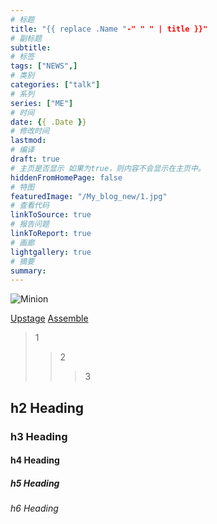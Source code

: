 ```yaml
---
# 标题
title: "{{ replace .Name "-" " " | title }}"
# 副标题
subtitle:
# 标签
tags: ["NEWS",]
# 类别
categories: ["talk"]
# 系列
series: ["ME"]
# 时间
date: {{ .Date }}
# 修改时间
lastmod:
# 编译
draft: true
# 主页是否显示 如果为true，则内容不会显示在主页中。
hiddenFromHomePage: false
# 特图
featuredImage: "/My_blog_new/1.jpg"
# 查看代码
linkToSource: true
# 报告问题
linkToReport: true
# 画廊
lightgallery: true
# 摘要
summary:
---
```


<!-- 图片 -->
![Minion](/My_blog_new/money.jpg)
<!-- 链接 -->
[Upstage](https://github.com/upstage/ "Visit Upstage!")
[Assemble](https://assemble.io)

> 1
>> 2
>>> 3

## h2 Heading
### h3 Heading
#### h4 Heading
##### h5 Heading
###### h6 Heading

